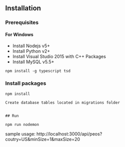 ## Installation

### Prerequisites

#### For Windows

* Install Nodejs v5+
* Install Python v2+
* Install Visual Studio 2015 with C++ Packages
* Install MySQL v5.5+

```
npm install -g typescript tsd
```

### Install packages

```
npm install
```
```
Create database tables located in migrations folder
```
```

## Run

```
```
npm run nodemon
```
sample usage: http://localhost:3000/api/peos?coutry=US&minSize=1&maxSize=20
```


